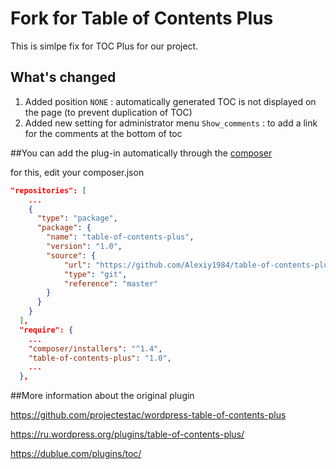 # Fork for Table of Contents Plus
This is simlpe fix for TOC Plus for our project.

## What's changed
1. Added position `NONE` : automatically generated TOC is not displayed on the page (to prevent duplication of TOC)
2. Added new setting for administrator menu `Show_comments` : to add a link for the comments at the bottom of toc

##You can add the plug-in automatically through the [composer](https://getcomposer.org/)

for this, edit your composer.json

```json
"repositories": [
    ...
    {
      "type": "package",
      "package": {
        "name": "table-of-contents-plus",
        "version": "1.0",
        "source": {
            "url": "https://github.com/Alexiy1984/table-of-contents-plus.git",
            "type": "git",
            "reference": "master"
        }
      }
    }
  ],
  "require": {
    ...
    "composer/installers": "^1.4",
    "table-of-contents-plus": "1.0",
    ...
  },
  ```
  ##More information about the original plugin

  https://github.com/projectestac/wordpress-table-of-contents-plus

  https://ru.wordpress.org/plugins/table-of-contents-plus/

  https://dublue.com/plugins/toc/
